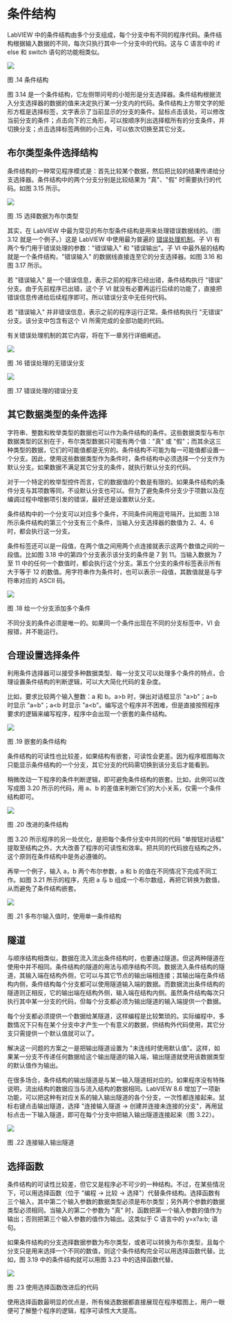 # 条件结构

LabVIEW 中的条件结构由多个分支组成，每个分支中有不同的程序代码。条件结构根据输入数据的不同，每次只执行其中一个分支中的代码。这与 C 语言中的 if
else 和 switch 语句的功能相类似。

![](images/image173.png)

图 .14 条件结构

图
3.14 是一个条件结构，它左侧带问号的小矩形是分支选择器。条件结构根据流入分支选择器的数据的值来决定执行某一分支内的代码。条件结构上方带文字的矩形方框是选择标签，文字表示了当前显示的分支的条件。鼠标点击该处，可以修改当前分支的条件；点击向下的三角形，可以按顺序列出选择框所有的分支条件，并切换分支；点击选择标签两侧的小三角，可以依次切换至其它分支。

## 布尔类型条件选择结构

条件结构的一种常见程序模式是：首先比较某个数据，然后把比较的结果传递给分支选择器。条件结构中的两个分支分别是比较结果为 "真"、"假" 时需要执行的代码。如图
3.15 所示。

![](images/image174.png)

图 .15 选择数据为布尔类型

其实，在 LabVIEW 中最为常见的布尔型条件结构是用来处理错误数据线的。（图
3.12 就是一个例子。）这是 LabVIEW 中使用最为普遍的 [错误处理机制](pattern_error_handling)。子 VI 有两个专门用于错误处理的参数："错误输入" 和 "错误输出"。子 VI 中最外层的结构就是一个条件结构，"错误输入" 的数据线直接连至它的分支选择器。如图
3.16 和图 3.17 所示。

若 "错误输入" 是一个错误信息，表示之前的程序已经出错，条件结构执行 "错误" 分支。由于先前程序已出错，这个子 VI 就没有必要再运行后续的功能了，直接把错误信息传递给后续程序即可。所以错误分支中无任何代码。

若 "错误输入" 并非错误信息，表示之前的程序运行正常。条件结构执行 "无错误" 分支。该分支中包含有这个 VI 所需完成的全部功能的代码。

有关错误处理机制的其它内容，将在下一章另行详细阐述。

![](images/image175.png)

图 .16 错误处理的无错误分支

![](images/image176.png)

图 .17 错误处理的错误分支

## 其它数据类型的条件选择

字符串、整数和枚举类型的数据也可以作为条件结构的条件。这些数据类型与布尔数据类型的区别在于，布尔类型数据只可能有两个值："真" 或 "假"；而其余这三种类型的数据，它们的可能值都是无穷的。条件结构不可能为每一可能值都设置一个分支。因此，使用这些数据类型作为条件时，条件结构中必须选择一个分支作为默认分支。如果数据不满足其它分支的条件，就执行默认分支的代码。

对于一个特定的枚举型控件而言，它的数据值的个数是有限的。如果条件结构的条件分支与其项数等同，不设默认分支也可以。但为了避免条件分支少于项数以及在编调过程中增删项引发的错误，最好还是设置默认分支。

条件结构中的一个分支可以对应多个条件，不同条件间用逗号隔开。比如图
3.18 所示条件结构的第三个分支有三个条件，当输入分支选择器的数值为 2、4、6 时，都会执行这一分支。

条件标签还可以是一段值，在两个值之间用两个点连接就表示这两个数值之间的一段值。比如图
3.18 中的第四个分支表示该分支的条件是 7 到 11。当输入数据为 7 至 11 中的任何一个数值时，都会执行这个分支。第五个分支的条件标签表示所有大于等于 12 的数值。用字符串作为条件时，也可以表示一段值，其数值就是与字符串对应的 ASCII 码。

![](images/image177.png)

图 .18 给一个分支添加多个条件

不同分支的条件必须是唯一的。如果同一个条件出现在不同的分支标签中，VI 会报错，并不能运行。

## 合理设置选择条件

利用条件选择器可以接受多种数据类型、每一分支又可以处理多个条件的特点，合理设置条件结构的判断逻辑，可以大大简化代码的复杂度。

比如，要求比较两个输入整数：a 和 b。a>b 时，弹出对话框显示 "a>b"；a=b 时显示 "a=b"；a\<b 时显示 "a\<b"。编写这个程序并不困难，但是直接按照程序要求的逻辑来编写程序，程序中会出现一个嵌套的条件结构。

![](images/image178.png)

图 .19 嵌套的条件结构

条件结构的可读性也比较差，如果结构有嵌套，可读性会更差。因为程序框图每次只能显示条件结构的一个分支，其它分支的代码需切换到该分支后才能看到。

稍微改动一下程序的条件判断逻辑，即可避免条件结构的嵌套。比如，此例可以改写成图
3.20 所示的代码，用 a、b 的差值来判断它们的大小关系，仅需一个条件结构即可。

![](images/image179.png)

图 .20 改进的条件结构

图
3.20 所示程序的另一处优化，是把每个条件分支中共同的代码 "单按钮对话框" 提取至结构之外，大大改善了程序的可读性和效率。把共同的代码放在结构之外，这个原则在条件结构中是务必遵循的。

再举一个例子，输入 a，b 两个布尔参数，a 和 b 的值在不同情况下完成不同工作。如图
3.21 所示的程序，先把 a 与 b 组成一个布尔数组，再把它转换为数值，从而避免了条件结构嵌套。

![](images/image180.png)

图 .21 多布尔输入值时，使用单一条件结构

## 隧道

与顺序结构相类似，数据在流入流出条件结构时，也要通过隧道。但这两种隧道在使用中并不相同。条件结构的隧道的用法与顺序结构不同。数据流入条件结构的隧道，其输入端在结构外侧，它可以与其它节点的输出端相连接；其输出端在条件结构内侧，条件结构每个分支都可以使用隧道输入端的数据。而数据流出条件结构的隧道则正相反，它的输出端在结构外侧，输入端在结构内侧。虽然条件结构每次只执行其中某一分支的代码，但每个分支都必须为输出隧道的输入端提供一个数据。

每个分支都必须提供一个数据给某隧道，这样编程是比较繁琐的。实际编程中，多数情况下只有在某个分支中才产生一个有意义的数据，供结构外代码使用，其它分支只需提供一个默认值就可以了。

解决这一问题的方案之一是把输出隧道设置为 "未连线时使用默认值"。这样，如果某一分支不传递任何数据给这个输出隧道的输入端，输出隧道就使用该数据类型的默认值作为输出。

在很多场合，条件结构的输出隧道是与某一输入隧道相对应的。如果程序没有特殊说明，流出结构的数据应当与流入结构的数据相同。LabVIEW
8.6 增加了一项新功能，可以把这种有对应关系的输入输出隧道的各个分支，一次性都连接起来。鼠标右键点击输出隧道，选择 "连接输入隧道 -\> 创建并连接未连接的分支"，再用鼠标点击一下输入隧道，即可在每个分支中把输入输出隧道连接起来（图 3.22）。

![](images/image181.png)

图 .22 连接输入输出隧道

## 选择函数

条件结构的可读性比较差，但它又是程序必不可少的一种结构。不过，在某些情况下，可以用选择函数（位于 "编程 -\> 比较 -\> 选择"）代替条件结构。选择函数有三个输入，其中第二个输入参数的数据类型必须是布尔类型；另外两个参数的数据类型必须相同。当输入的第二个参数为 "真" 时，函数把第一个输入参数的值作为输出；否则把第三个输入参数的值作为输出。这类似于 C 语言中的 y=x?a:b;
语句。

如果条件结构的分支选择数据参数为布尔类型，或者可以转换为布尔类型，且每个分支只是用来选择一个不同的数值，则这个条件结构完全可以用选择函数代替。比如，图
3.19 中的条件结构就可以用图 3.23 中的选择函数代替。

![](images/image182.png)

图 .23 使用选择函数改进后的代码

使用选择函数最明显的优点是，所有候选数据都直接展现在程序框图上，用户一眼便可了解整个程序的逻辑，程序可读性大大提高。